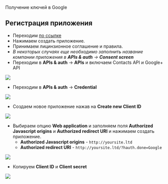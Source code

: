 Получение ключей в Google

## Регистрация приложения

* Переходим [по ссылке][1]
* Нажимаем создать приложение.
* Принимаем лицинзионное соглашение и правила.
* *В некоторых случаях еще необходимо заполнить название компании приложения в **APIs & auth** &rarr; **Consent screen***
* Переходим в **APIs & auth** &rarr; **APIs** и включаем Contacts API и Google+ API

[![](https://file.modx.pro/files/1/a/2/1a23dbb7774059caba5bcf78bb30f0d0s.jpg)](https://file.modx.pro/files/1/a/2/1a23dbb7774059caba5bcf78bb30f0d0.png)

* Переходим в **APIs & auth** &rarr; **Credential**

[![](http://file.modx.pro/files/9/e/7/9e75c595a6b5f8d2d7f3cfb8712f9732s.jpg)](http://file.modx.pro/files/9/e/7/9e75c595a6b5f8d2d7f3cfb8712f9732.png)

* Создаем новое приложение нажав на **Create new Client ID**

[![](http://file.modx.pro/files/c/9/c/c9cb6dbf2bd5a79133550733f7b7426es.jpg)](http://file.modx.pro/files/c/9/c/c9cb6dbf2bd5a79133550733f7b7426e.png)

* Выбираем опцию **Web application** и заполняем поля **Authorized Javascript origins** и **Authorized redirect URI** и нажимаем создать приложение.
  * **Authorized Javascript origins** - `http://yoursite.ltd`
  * **Authorized redirect URI** - `http://yoursite.ltd/?hauth.done=Google`

[![](http://file.modx.pro/files/3/a/8/3a83a7551e1486841476e253f2519338s.jpg)](http://file.modx.pro/files/3/a/8/3a83a7551e1486841476e253f2519338.png)

* Копируем **Client ID** и **Client secret**

[![](http://file.modx.pro/files/b/c/9/bc965d7b789dcf4571c3896e77445f56s.jpg)](http://file.modx.pro/files/b/c/9/bc965d7b789dcf4571c3896e77445f56.png)


[1]: https://code.google.com/apis/console/
